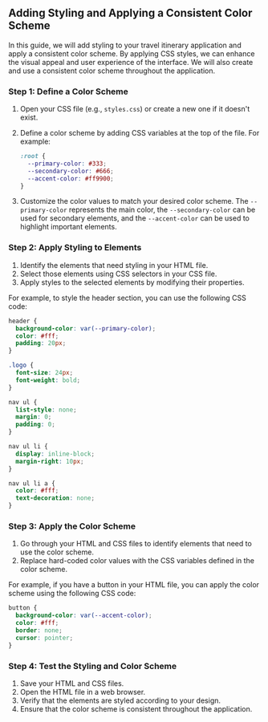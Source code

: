 ## Adding Styling and Applying a Consistent Color Scheme

In this guide, we will add styling to your travel itinerary application and apply a consistent color scheme. By applying CSS styles, we can enhance the visual appeal and user experience of the interface. We will also create and use a consistent color scheme throughout the application.

### Step 1: Define a Color Scheme

1. Open your CSS file (e.g., `styles.css`) or create a new one if it doesn't exist.
2. Define a color scheme by adding CSS variables at the top of the file. For example:

    ```css
    :root {
      --primary-color: #333;
      --secondary-color: #666;
      --accent-color: #ff9900;
    }
    ```

3. Customize the color values to match your desired color scheme. The `--primary-color` represents the main color, the `--secondary-color` can be used for secondary elements, and the `--accent-color` can be used to highlight important elements.

### Step 2: Apply Styling to Elements

1. Identify the elements that need styling in your HTML file.
2. Select those elements using CSS selectors in your CSS file.
3. Apply styles to the selected elements by modifying their properties.

For example, to style the header section, you can use the following CSS code:

```css
header {
  background-color: var(--primary-color);
  color: #fff;
  padding: 20px;
}

.logo {
  font-size: 24px;
  font-weight: bold;
}

nav ul {
  list-style: none;
  margin: 0;
  padding: 0;
}

nav ul li {
  display: inline-block;
  margin-right: 10px;
}

nav ul li a {
  color: #fff;
  text-decoration: none;
}
```

### Step 3: Apply the Color Scheme

1. Go through your HTML and CSS files to identify elements that need to use the color scheme.
2. Replace hard-coded color values with the CSS variables defined in the color scheme.

For example, if you have a button in your HTML file, you can apply the color scheme using the following CSS code:

```css
button {
  background-color: var(--accent-color);
  color: #fff;
  border: none;
  cursor: pointer;
}
```

### Step 4: Test the Styling and Color Scheme

1. Save your HTML and CSS files.
2. Open the HTML file in a web browser.
3. Verify that the elements are styled according to your design.
4. Ensure that the color scheme is consistent throughout the application.

